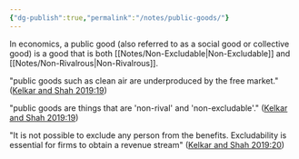 ```yaml
---
{"dg-publish":true,"permalink":"/notes/public-goods/"}
---
```


In economics, a public good (also referred to as a social good or collective good) is a good that is both [[Notes/Non-Excludable\|Non-Excludable]] and [[Notes/Non-Rivalrous\|Non-Rivalrous]].

"public goods such as clean air are underproduced by the free market." ([Kelkar and Shah 2019:19](zotero://open-pdf/library/items/EW52ATBW?page=19))

"public goods are things that are 'non-rival' and 'non-excludable'." ([Kelkar and Shah 2019:19](zotero://open-pdf/library/items/EW52ATBW?page=19))

"It is not possible to exclude any person from the benefits. Excludability is essential for firms to obtain a revenue stream" ([Kelkar and Shah 2019:20](zotero://open-pdf/library/items/EW52ATBW?page=20))
